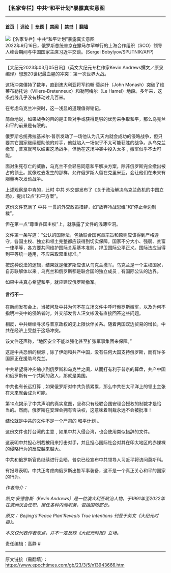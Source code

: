 ### 【名家专栏】中共“和平计划”暴露真实意图

---

#### [首页](../../../..?n13943666) &nbsp;|&nbsp; [评论](../../../../../epoch-comment?n13943666) &nbsp;|&nbsp; [专题](../../../../../epoch-special?n13943666) &nbsp;|&nbsp; [禁闻](../../../../../epoch-news?n13943666) &nbsp;|&nbsp; [禁书](../../../../../books?n13943666) &nbsp;|&nbsp; [翻墙](https://github.com/gfw-breaker/nogfw/blob/master/README.md?n13943666)


<div><img alt="【名家专栏】中共“和平计划”暴露真实意图" class="attachment-djy_600_400 size-djy_600_400 wp-post-image" src="https://i.epochtimes.com/assets/uploads/2023/03/id13943667-000_32JH33C-600x400.jpg"/>
<div class="caption">
 2022年9月16日，俄罗斯总统普京在撒马尔罕举行的上海合作组织（SCO）领导人峰会期间与中国国家主席习近平交谈。(Sergei Bobylyov/SPUTNIK/AFP)
</div></div><hr/><div class="post_content" id="artbody" itemprop="articleBody">
 <!-- article content begin -->
 <p>
  【大纪元2023年03月05日讯】（英文大纪元专栏作家Kevin Andrews撰文／原泉编译）想想20世纪最血腥的冲突：第一次世界大战。
 </p>
 <p>
  这场冲突僵持了数年，直到澳大利亚将军约翰‧莫纳什（John Monash）突破了维莱布勒托讷（Villers-Bretenneux）和勒阿梅尔（Le Hamel）地段。多年来，这条战线几乎没有移动过几百米。
 </p>
 <p>
  在考虑乌克兰冲突时，这一浅显的道理值得铭记。
 </p>
 <p>
  简单地说，如果战争的目的是击败对手或获得足够的优势来争取和平，那么乌克兰和平的前景是有限的。
 </p>
 <p>
  俄罗斯总统弗拉基米尔‧普京发动了一场他认为几天内就会成功的侵略战争，但只要其它国家继续缓助他的对手，他就陷入一场似乎不太可能获胜的战争。从乌克兰撤军﹐普京就可以结束这场战争，但他在这场冲突中投入太多﹐撤军似乎不太可能。
 </p>
 <p>
  面对生死存亡的威胁，乌克兰不会轻易同意和平解决方案，除非俄罗斯完全撤出被占的领土。就像过去发生的那样，允许俄罗斯人留在克里米亚，会让他们在未来有胆量再次发动战争。
 </p>
 <p>
  上述观察是中肯的，此时
  <ok href="https://www.epochtimes.com/gb/tag/%E4%B8%AD%E5%85%B1.html">
   中共
  </ok>
  外交部发布了《关于政治解决乌克兰危机的中国立场》，提出12点“和平方案”。
 </p>
 <p>
  这份文件充满了
  <ok href="https://www.epochtimes.com/gb/tag/%E4%B8%AD%E5%85%B1.html">
   中共
  </ok>
  一贯的外交政策措辞，如“放弃冷战思维”和“停止单边制裁”。
 </p>
 <p>
  但在第一点“尊重各国主权”上，就暴露了文件的浅薄空洞。
 </p>
 <p>
  文件第一条写道：“公认的国际法，包括联合国宪章宗旨和原则应该得到严格遵守，各国主权、独立和领土完整都应该得到切实保障。国家不分大小、强弱、贫富一律平等，各方要共同维护国际关系基本准则，捍卫国际公平正义。国际法应当得到平等统一适用，不应采取双重标准。”
 </p>
 <p>
  按这种说法的逻辑，结果就是俄罗斯应该从乌克兰撤军。乌克兰是一个主权国家，自苏联解体以来﹐乌克兰和俄罗斯都是联合国的独立成员﹐有国际公认的边界。
 </p>
 <p>
  如果中共真心希望和平，就应建议俄罗斯撤军。
 </p>
 <h4>
  言行不一
 </h4>
 <p>
  在新闻发布会上，当被问及中共为何不在立场文件中呼吁俄罗斯撤军，以及为何不指明冲突中的侵略者时，外交部发言人汪文彬没有直接回答这些问题。
 </p>
 <p>
  相反，中共继续寻求与普京政权的无上限伙伴关系。随着两国双边贸易的增长，中共在经济上受益于这场冲突。
 </p>
 <p>
  该文件还声称，“地区安全不能以强化甚至扩张军事集团来保障。”
 </p>
 <p>
  这是中共恐惧的根源﹐除了伊朗和共产中国，没有任何大国支持俄罗斯，而有许多国家正在援助乌克兰。
 </p>
 <p>
  中共希望将冲突缩小到俄罗斯和乌克兰之间，从而打有利于普京的算盘，共产中国和俄罗斯有一个共同的敌人，那就是美国。
 </p>
 <p>
  中共也有长远打算﹐如果俄罗斯对中共负债累累，那么中共在太平洋上的领土主张在未来就会成为可能。
 </p>
 <p>
  第10点揭示了中共声明的真实意图，坚称只有经联合国安理会授权的制裁才是恰当的。然而，俄罗斯在安理会拥有否决权，这意味着制裁永远不会被批准！
 </p>
 <p>
  结论就是中共的文件不是一个严肃的
  <ok href="https://www.epochtimes.com/gb/tag/%E5%92%8C%E5%B9%B3%E8%AE%A1%E5%88%92.html">
   和平计划
  </ok>
  。
 </p>
 <p>
  这份文件也打台湾的主意﹐如果中共入侵台湾，也会使用类似措辞的文件。
 </p>
 <p>
  这表明中共担心制裁被用来打击对手，并且担心国际社会对其在印太地区的赤裸裸的侵略行为的反应越来越大。
 </p>
 <p>
  中共和俄罗斯官员继续进行会晤，普京已经宣布中共领导人习近平将访问莫斯科。
 </p>
 <p>
  有报导表明，中共正考虑向俄罗斯出售军事装备，这不是一个真正关心和平的国家的行为。
 </p>
 <p>
  <em>
   作者简介：
  </em>
 </p>
 <p>
  <em>
   凯文‧安德鲁斯（Kevin Andrews）是一位澳大利亚政治人物，于1991年至2022年在澳洲议会任职，担任各种内阁职务，包括国防部长。
  </em>
 </p>
 <p>
  <em>
   原文：
   <ok href="https://www.theepochtimes.com/chinas-peace-plan-reveals-true-intentions_5087655.html">
    Beijing’s‘Peace Plan’Reveals True Intentions
   </ok>
   刊登于英文《大纪元时报》。
  </em>
 </p>
 <p>
  <em>
   本文仅代表作者观点，并不一定反映《大纪元时报》立场。
  </em>
 </p>
 <p>
  责任编辑：高静 #
 </p>
 <!-- article content end -->
 <div id="below_article_ad">
 </div>
</div>


---

原文链接（需翻墙）：https://www.epochtimes.com/gb/23/3/5/n13943666.htm